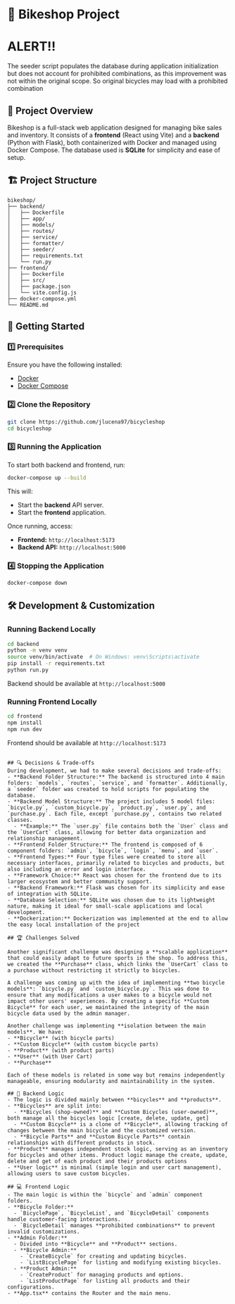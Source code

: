 # 🚴 Bikeshop Project

# ALERT!!
The seeder script populates the database during application initialization but does not account for prohibited combinations, as this improvement was not within the original scope.
So original bicycles may load with a prohibited combination

## 📌 Project Overview
Bikeshop is a full-stack web application designed for managing bike sales and inventory. It consists of a **frontend** (React using Vite) and a **backend** (Python with Flask), both containerized with Docker and managed using Docker Compose. The database used is **SQLite** for simplicity and ease of setup.

## 🏗️ Project Structure
```
bikeshop/  
├── backend/  
│   ├── Dockerfile  
│   ├── app/  
│   ├── models/  
│   ├── routes/  
│   ├── service/  
│   ├── formatter/  
│   ├── seeder/  
│   ├── requirements.txt  
│   └── run.py  
├── frontend/  
│   ├── Dockerfile  
│   ├── src/  
│   ├── package.json  
│   └── vite.config.js  
├── docker-compose.yml  
└── README.md  
```

## 🚀 Getting Started

### 1️⃣ Prerequisites
Ensure you have the following installed:
- [Docker](https://www.docker.com/get-started)
- [Docker Compose](https://docs.docker.com/compose/install/)

### 2️⃣ Clone the Repository
```sh
git clone https://github.com/jlucena97/bicycleshop
cd bicycleshop
```

### 3️⃣ Running the Application
To start both backend and frontend, run:
```sh
docker-compose up --build
```
This will:
- Start the **backend** API server.
- Start the **frontend** application.

Once running, access:
- **Frontend:** `http://localhost:5173`
- **Backend API:** `http://localhost:5000`

### 4️⃣ Stopping the Application
```sh
docker-compose down
```

## 🛠️ Development & Customization

### Running Backend Locally
```sh
cd backend
python -m venv venv
source venv/bin/activate  # On Windows: venv\Scripts\activate
pip install -r requirements.txt
python run.py
```
Backend should be available at `http://localhost:5000`

### Running Frontend Locally
```sh
cd frontend
npm install
npm run dev
```
Frontend should be available at `http://localhost:5173`
```

## 🔍 Decisions & Trade-offs
During development, we had to make several decisions and trade-offs:
- **Backend Folder Structure:** The backend is structured into 4 main folders: `models`, `routes`, `service`, and `formatter`. Additionally, a `seeder` folder was created to hold scripts for populating the database.
- **Backend Model Structure:** The project includes 5 model files: `bicycle.py`, `custom_bicycle.py`, `product.py`, `user.py`, and `purchase.py`. Each file, except `purchase.py`, contains two related classes.
  - **Example:** The `user.py` file contains both the `User` class and the `UserCart` class, allowing for better data organization and relationship management.
- **Frontend Folder Structure:** The frontend is composed of 6 component folders: `admin`, `bicycle`, `login`, `menu`, and `user`.
- **Frontend Types:** Four type files were created to store all necessary interfaces, primarily related to bicycles and products, but also including an error and login interface.
- **Framework Choice:** React was chosen for the frontend due to its larger ecosystem and better community support.
- **Backend Framework:** Flask was chosen for its simplicity and ease of integration with SQLite.
- **Database Selection:** SQLite was chosen due to its lightweight nature, making it ideal for small-scale applications and local development.
- **Dockerization:** Dockerization was implemented at the end to allow the easy local installation of the project

## 🏆 Challenges Solved

Another significant challenge was designing a **scalable application** that could easily adapt to future sports in the shop. To address this, we created the **Purchase** class, which links the `UserCart` class to a purchase without restricting it strictly to bicycles.

A challenge was coming up with the idea of implementing **two bicycle models**: `bicycle.py` and `custom_bicycle.py`. This was done to ensure that any modifications a user makes to a bicycle would not impact other users' experiences. By creating a specific **Custom Bicycle** for each user, we maintained the integrity of the main bicycle data used by the admin manager.

Another challenge was implementing **isolation between the main models**. We have:
- **Bicycle** (with bicycle parts)
- **Custom Bicycle** (with custom bicycle parts)
- **Product** (with product parts)
- **User** (with User Cart)
- **Purchase**

Each of these models is related in some way but remains independently manageable, ensuring modularity and maintainability in the system.

## 🔄 Backend Logic
- The logic is divided mainly between **bicycles** and **products**.
- **Bicycles** are split into:
  - **Bicycles (shop-owned)** and **Custom Bicycles (user-owned)**, both manage all the bicycles logic [create, delete, update, get]
  - **Custom Bicycle** is a clone of **Bicycle**, allowing tracking of changes between the main bicycle and the customized version.
  - **Bicycle Parts** and **Custom Bicycle Parts** contain relationships with different products in stock.
- **Product** manages independent stock logic, serving as an inventory for bicycles and other items. Product logic manage the create, update, delete and get of each product and their products options
- **User logic** is minimal (simple login and user cart management), allowing users to save custom bicycles.

## 💻 Frontend Logic
- The main logic is within the `bicycle` and `admin` component folders.
- **Bicycle Folder:**
  - `BicyclePage`, `BicycleList`, and `BicycleDetail` components handle customer-facing interactions.
  - `BicycleDetail` manages **prohibited combinations** to prevent invalid customizations.
- **Admin Folder:**
  - Divided into **Bicycle** and **Product** sections.
  - **Bicycle Admin:**
    - `CreateBicycle` for creating and updating bicycles.
    - `ListBicyclePage` for listing and modifying existing bicycles.
  - **Product Admin:**
    - `CreateProduct` for managing products and options.
    - `ListProductPage` for listing all products and their configurations.
- **App.tsx** contains the Router and the main menu.

